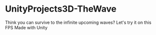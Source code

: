# UnityProjects3D-TheWave
Think you can survive to the infinite upcoming waves? Let's try it on this FPS Made with Unity
